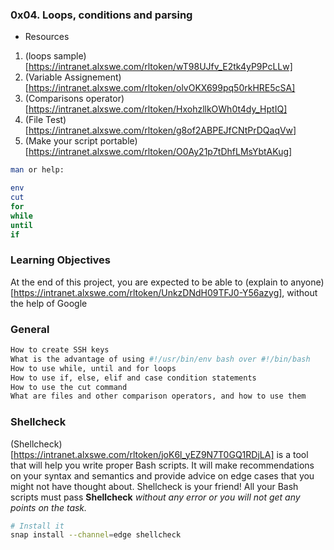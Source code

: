 ### 0x04. Loops, conditions and parsing

- Resources

1. (loops sample)[https://intranet.alxswe.com/rltoken/wT98UJfv_E2tk4yP9PcLLw]
2. (Variable Assignement)[https://intranet.alxswe.com/rltoken/olvOKX699pq50rkHRE5cSA]
3. (Comparisons operator)[https://intranet.alxswe.com/rltoken/HxohzllkOWh0t4dy_HptIQ]
4. (File Test)[https://intranet.alxswe.com/rltoken/g8of2ABPEJfCNtPrDQaqVw]
5. (Make your script portable)[https://intranet.alxswe.com/rltoken/O0Ay21p7tDhfLMsYbtAKug]

```sh
man or help:

env
cut
for
while
until
if
```

### Learning Objectives
At the end of this project, you are expected to be able to (explain to anyone)[https://intranet.alxswe.com/rltoken/UnkzDNdH09TFJ0-Y56azyg], without the help of Google

### General

```sh
How to create SSH keys
What is the advantage of using #!/usr/bin/env bash over #!/bin/bash
How to use while, until and for loops
How to use if, else, elif and case condition statements
How to use the cut command
What are files and other comparison operators, and how to use them
```

### Shellcheck
(Shellcheck)[https://intranet.alxswe.com/rltoken/joK6l_yEZ9N7T0GQ1RDjLA] is a tool that will help you write proper Bash scripts. It will make recommendations on your syntax and semantics and provide advice on edge cases that you might not have thought about. Shellcheck is your friend! All your Bash scripts must pass **Shellcheck** *without any error or you will not get any points on the task.*
```sh
# Install it
snap install --channel=edge shellcheck
```